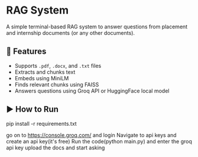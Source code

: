 # RAG System

A simple terminal-based RAG system to answer questions from placement and internship documents (or any other documents).

## 🔧 Features
- Supports `.pdf`, `.docx`, and `.txt` files
- Extracts and chunks text
- Embeds using MiniLM
- Finds relevant chunks using FAISS
- Answers questions using Groq API or HuggingFace local model

## ▶️ How to Run

pip install -r requirements.txt

go on to https://console.groq.com/ and login
Navigate to api keys and create an api key(it's free)
Run the code(python main.py) and enter the groq api key
upload the docs and start asking


